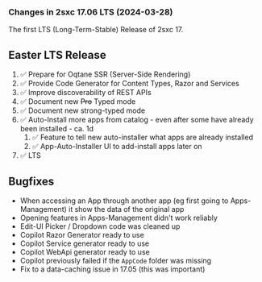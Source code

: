 
### Changes in 2sxc 17.06 LTS (2024-03-28)

The first LTS (Long-Term-Stable) Release of 2sxc 17.

## Easter LTS Release

1. ✅ Prepare for Oqtane SSR (Server-Side Rendering)
1. ✅ Provide Code Generator for Content Types, Razor and Services
1. ✅ Improve discoverability of REST APIs
1. ✅ Document new ~~Pro~~ Typed mode
1. ✅ Document new strong-typed mode
1. ✅ Auto-Install more apps from catalog - even after some have already been installed - ca. 1d
    1. ✅ Feature to tell new auto-installer what apps are already installed
    1. ✅ App-Auto-Installer UI to add-install apps later on
1. ✅ LTS

## Bugfixes

* When accessing an App through another app (eg first going to Apps-Management) it show the data of the original app
* Opening features in Apps-Management didn't work reliably
* Edit-UI Picker / Dropdown code was cleaned up
* Copilot Razor Generator ready to use
* Copilot Service generator ready to use
* Copilot WebApi generator ready to use
* Copilot previously failed if the `AppCode` folder was missing
* Fix to a data-caching issue in 17.05 (this was important)
